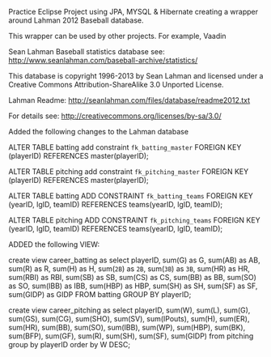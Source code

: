 Practice Eclipse Project using JPA, MYSQL & Hibernate creating a wrapper around Lahman 2012 Baseball database.

This wrapper can be used by other projects.  For example, Vaadin 

Sean Lahman Baseball statistics database see: http://www.seanlahman.com/baseball-archive/statistics/

This database is copyright 1996-2013 by Sean Lahman and licensed under a Creative Commons 
Attribution-ShareAlike 3.0 Unported License.  

Lahman Readme:  http://seanlahman.com/files/database/readme2012.txt 

For details see: http://creativecommons.org/licenses/by-sa/3.0/

Added the following changes to the Lahman database

ALTER TABLE batting
add constraint `fk_batting_master`
FOREIGN KEY (playerID)
REFERENCES master(playerID);

ALTER TABLE pitching
add constraint `fk_pitching_master`
FOREIGN KEY (playerID)
REFERENCES master(playerID);

ALTER TABLE batting
ADD CONSTRAINT `fk_batting_teams`
FOREIGN KEY (yearID, lgID, teamID)
REFERENCES teams(yearID, lgID, teamID);

ALTER TABLE pitching
ADD CONSTRAINT `fk_pitching_teams`
FOREIGN KEY (yearID, lgID, teamID)
REFERENCES teams(yearID, lgID, teamID);

ADDED the following VIEW:

create view career_batting as
select
playerID,
sum(G) as G,
sum(AB) as AB,
sum(R) as R,
sum(H) as H,
sum(`2B`) as `2B`,
sum(`3B`) as `3B`,
sum(HR) as HR,
sum(RBI) as RBI,
sum(SB) as SB,
sum(CS) as CS,
sum(BB) as BB,
sum(SO) as SO,
sum(IBB) as IBB,
sum(HBP) as HBP,
sum(SH) as SH,
sum(SF) as SF,
sum(GIDP) as GIDP
FROM batting
GROUP BY playerID;

create view career_pitching as
select playerID, sum(W), sum(L), sum(G), sum(GS), sum(CG), sum(SHO), sum(SV), sum(IPouts), sum(H), sum(ER), sum(HR), sum(BB), sum(SO), sum(IBB), sum(WP), sum(HBP), sum(BK), sum(BFP), sum(GF), sum(R), sum(SH), sum(SF), sum(GIDP)
from pitching 
group by playerID
order by W DESC;